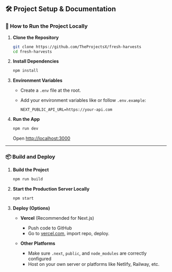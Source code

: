 ## 🛠️ Project Setup & Documentation

### 🚀 How to Run the Project Locally

1. **Clone the Repository**

    ```bash
    git clone https://github.com/TheProjectsX/fresh-harvests
    cd fresh-harvests
    ```

2. **Install Dependencies**

    ```bash
    npm install
    ```

3. **Environment Variables**

    - Create a `.env` file at the root.
    - Add your environment variables like or follow `.env.example`:

        ```
        NEXT_PUBLIC_API_URL=https://your-api.com
        ```

4. **Run the App**

    ```bash
    npm run dev
    ```

    Open [http://localhost:3000](http://localhost:3000)

---

### 📦 Build and Deploy

1. **Build the Project**

    ```bash
    npm run build
    ```

2. **Start the Production Server Locally**

    ```bash
    npm start
    ```

3. **Deploy (Options)**

    - **Vercel** (Recommended for Next.js)

        - Push code to GitHub
        - Go to [vercel.com](https://vercel.com), import repo, deploy.

    - **Other Platforms**

        - Make sure `.next`, `public`, and `node_modules` are correctly configured
        - Host on your own server or platforms like Netlify, Railway, etc.
